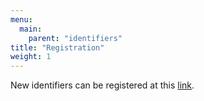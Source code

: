 ```yaml
---
menu:
  main:
    parent: "identifiers"
title: "Registration"
weight: 1
---
```


New identifiers can be registered at this [link](https://github.com/Dash-Industry-Forum/Identifiers).
